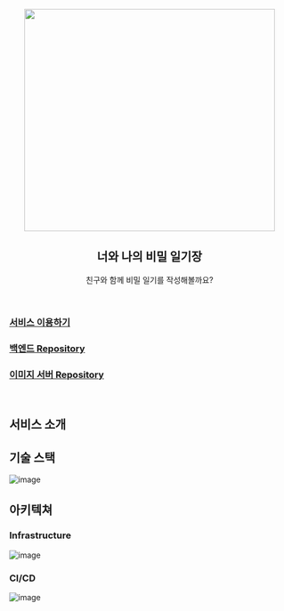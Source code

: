 <p align = "center">
<img src="https://user-images.githubusercontent.com/86236392/234176190-863e32ec-1545-4c8f-a2f3-e3f5f4a35f77.png" width="450px" height="400px"></img><br/>
</p>
<h2 align = "center"> 너와 나의 비밀 일기장 </h2>
<p align = "center"> 친구와 함께 비밀 일기를 작성해볼까요? </p>
<br/>

### [서비스 이용하기](https://secret-diary.site)
### [백엔드 Repository](https://github.com/coucouluv/secret-diary)
### [이미지 서버 Repository](https://github.com/coucouluv/image-server)
<br/>

## 서비스 소개

## 기술 스택
![image](https://github.com/coucouluv/secret-diary-front/assets/86236392/e5e96356-9524-4bf9-8ead-c7902acf1c8c)

## 아키텍쳐
### Infrastructure
![image](https://github.com/coucouluv/Secret-Diary/assets/86236392/43c41c94-890d-4990-a10b-33012a21e814)

### CI/CD
![image](https://github.com/coucouluv/secret-diary-front/assets/86236392/ee07f002-8e95-4913-829f-4d18607e3ee1)
